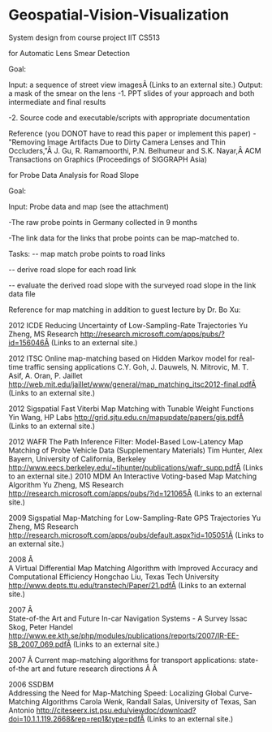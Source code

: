 # Geospatial-Vision-Visualization
System design from course project IIT CS513

for Automatic Lens Smear Detection

Goal: 

Input: a sequence of street view imagesÂ (Links to an external site.)
Output: a mask of the smear on the lens
-1. PPT slides of your approach and both intermediate and final results

-2. Source code and executable/scripts with appropriate documentation

Reference (you DONOT have to read this paper or implement this paper)
-"Removing Image Artifacts Due to Dirty Camera Lenses and Thin Occluders,"Â 
J. Gu, R. Ramamoorthi, P.N. Belhumeur and S.K. Nayar,Â 
ACM Transactions on Graphics (Proceedings of SIGGRAPH Asia)

for Probe Data Analysis for Road Slope 

Goal: 

Input: Probe data and map (see the attachment)

-The raw probe points in Germany collected in 9 months

-The link data for the links that probe points can be map-matched to.

Tasks:
-- map match probe points to road links

-- derive road slope for each road link

-- evaluate the derived road slope with the surveyed road slope in the link data file

Reference for map matching in addition to guest lecture by Dr. Bo Xu:

2012	ICDE	Reducing Uncertainty of Low-Sampling-Rate Trajectories	Yu Zheng, MS Research	http://research.microsoft.com/apps/pubs/?id=156046Â (Links to an external site.)

2012	ITSC	Online map-matching based on Hidden Markov model for real-time traffic sensing applications	C.Y. Goh, J. Dauwels, N. Mitrovic, M. T. Asif, A. Oran, P. Jaillet	http://web.mit.edu/jaillet/www/general/map_matching_itsc2012-final.pdfÂ (Links to an external site.)

2012	Sigspatial	Fast Viterbi Map Matching with Tunable Weight Functions	Yin Wang, HP Labs	http://grid.sjtu.edu.cn/mapupdate/papers/gis.pdfÂ (Links to an external site.)

2012	WAFR	The Path Inference Filter: Model-Based Low-Latency Map Matching of Probe Vehicle Data (Supplementary Materials)
Tim Hunter, Alex Bayern, University of California, Berkeley	http://www.eecs.berkeley.edu/~tjhunter/publications/wafr_supp.pdfÂ (Links to an external site.)
2010	MDM	An Interactive Voting-based Map Matching Algorithm	Yu Zheng, MS Research	http://research.microsoft.com/apps/pubs/?id=121065Â (Links to an external site.)

2009	Sigspatial	Map-Matching for Low-Sampling-Rate GPS Trajectories	
Yu Zheng, MS Research
http://research.microsoft.com/apps/pubs/default.aspx?id=105051Â (Links to an external site.)

2008	Â 	
A Virtual Differential Map Matching Algorithm with Improved Accuracy and Computational Efficiency
Hongchao Liu, Texas Tech University	http://www.depts.ttu.edu/transtech/Paper/21.pdfÂ (Links to an external site.)

2007	Â 	
State-of-the Art and Future In-car Navigation Systems - A Survey
Issac Skog, Peter Handel	http://www.ee.kth.se/php/modules/publications/reports/2007/IR-EE-SB_2007_069.pdfÂ (Links to an external site.)

2007	Â 	Current map-matching algorithms for transport applications: state-of-the art and future research directions	Â 	Â 

2006	SSDBM	
Addressing the Need for Map-Matching Speed: Localizing Global Curve-Matching Algorithms
Carola Wenk, Randall Salas, University of Texas, San Antonio	http://citeseerx.ist.psu.edu/viewdoc/download?doi=10.1.1.119.2668&rep=rep1&type=pdfÂ (Links to an external site.)
